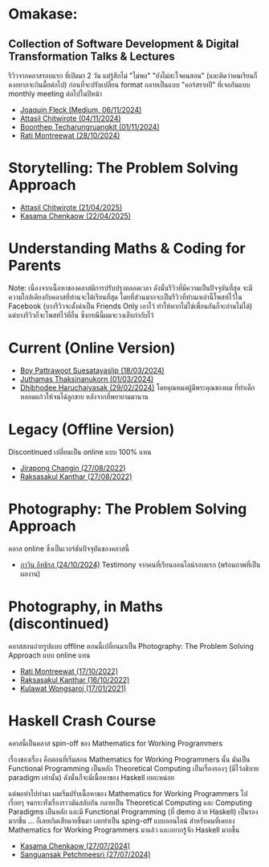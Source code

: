 # Omakase: 
## Collection of Software Development & Digital Transformation Talks & Lectures

รีวิวจากคลาสรอบแรก ที่เปิดมา 2 วัน แต่รู้สึกไม่ "ไม่พอ" "ยังไม่สะใจคนสอน" (และติดว่าคนเรียนก็คงอยากจะกินมื้อต่อไป) ก่อนที่จะปรับเปลี่ยน format กลายเป็นแบบ "คอร์สรายปี" ที่เจอกันแบบ monthly meeting ต่อไปในปีหน้า

- [Joaquin Fleck (Medium, 06/11/2024)](https://mrgleam.medium.com/รีวิวคลาส-collection-of-software-development-digital-transformation-lectures-09939c991eb5)
- [Attasil Chitwirote (04/11/2024)](https://www.facebook.com/Attasil/posts/pfbid02CtaHm9CrmfEgKbN11Ym1gC2NXm8K7CbiyYAWMHV6XkWd1z7QWEiUpZGGNhM1HsmTl)
- [Boonthep Techarungruangkit (01/11/2024)](https://www.facebook.com/boonthept/posts/pfbid0T2JkZb9NYP9hwb2gpPKuJQniYbbzsnnh2PzyeYA3xd8xeX8RNDbWqVfNENwBW9Rwl)
- [Rati Montreewat (28/10/2024)](https://www.facebook.com/ratixoxo/posts/pfbid02XGnyX2KeHJmUhpNRX9dR7fAHSFsz15rKGa59PDap8ptiL1grNLiofXRHAmhXaPhbl)

# Storytelling: The Problem Solving Approach

- [Attasil Chitwirote (21/04/2025)](https://www.facebook.com/share/p/18z1TFbnjJ/)
- [Kasama Chenkaow (22/04/2025)](https://www.facebook.com/kasama.chenkaow/posts/pfbid02iV9UXEW2CWNUYsSpKLU8bHkAQdF9PwmhX4JkYQ2G2mBRZ1pisBn5bQ7JcU9LGYSpl)

# Understanding Maths & Coding for Parents

Note: เนื่องจากเนื้อหาของคลาสมีการปรับปรุงตลอดเวลา ดังนั้นรีวิวที่มีความเป็นปัจจุบันที่สุด จะมีความใกล้เคียงกับคลาสที่ท่านจะได้เรียนที่สุด โดยที่ส่วนมากจะเป็นรีวิวที่ท่านเหล่านี้โพสท์ไว้ใน Facebook (บางรีวิวจะตั้งค่าเป็น Friends Only เอาไว้ ทำให้หากไม่ใช่เพื่อนกันก็จะอ่านไม่ได้) แต่บางรีวิวก็จะโพสท์ไว้ที่อื่น ซึ่งกรณีนี้ผมจะวงเล็บกำกับไว้

# Current (Online Version)
- [Boy Pattrawoot Suesatayaslip (18/03/2024)](https://www.facebook.com/pattrawoots/posts/pfbid0km49Gc7jxX4CrtBjq77pVAgt86o5GnDJdEUwdSjtXsYYzpcCwhD7FrdMj8WBHwidl)
- [Juthamas Thaksinanukorn (01/03/2024)](https://www.facebook.com/permalink.php?story_fbid=pfbid02o1tQxwkUsTZpiEQj5uV8pw158fx7t8aLTjVrJE1e3TaL6j2RbTxtQiSNxaxoqwGQl&id=796487515)
- [Dhibhodee Haruchaiyasak (29/02/2024)](https://www.facebook.com/dhibhodee.haruchaiyasak/posts/pfbid033MxbzJiTxgbza32oWxkA5KJRazGzx7Py4sCCCgnhwy4bUoeVcYTYsFey7RiXeowRl) โดยคุณหมอผู้มีพระคุณของผม ที่ทำเด็กหลอดแก้วให้จนได้ลูกชาย หลังจากที่พยายามมานาน

# Legacy (Offline Version)
Discontinued เปลี่ยนเป็น online แบบ 100% แทน

- [Jirapong Changin (27/08/2022)](https://www.facebook.com/absentisonfire/posts/pfbid0yirf4Y5B1knqLGDTMNakbNNGfCf5S18ijbXJLmMVJ5FQMRXub4GoJp9yuDeCsiQQl)
- [Raksasakul Kanthar (27/08/2022)](https://www.facebook.com/yeong.1112/posts/pfbid0SsfgaEFTXu254PKFmvZJBfaDBZ4EB7vaVDyUwFDrmrhG5e28JxpwY7AyHX6PfaWdl)

# Photography: The Problem Solving Approach
คลาส online ซึ่งเป็นเวอร์ชันปัจจุบันของคลาสนี้

- [ภาวิน อิทธิรส (24/10/2024)](https://www.facebook.com/pawin.ittirote/posts/pfbid02o5pSkEvNJ1gafu3D8GPJmktMiv9PDnhNPUrYffkFqGGgF4fw24G1qXS2M1qAMBmrl) Testimony จากคนที่เรียนออนไลน์รอบแรก (พร้อมภาพที่เป็นผลงาน)

# Photography, in Maths (discontinued)
คลาสสอนถ่ายรูปแบบ offline ตอนนี้เปลี่ยนมาเป็น Photography: The Problem Solving Approach แบบ online แทน

- [Rati Montreewat (17/10/2022)](https://www.facebook.com/ratixoxo/posts/pfbid023QN1szDfpLpnvHXwAu9M8XwQpxtdGZoVpr7jJF4gk8rTQx5VeQkNdMD27Ua1kbX1l)
- [Raksasakul Kanthar (16/10/2022)](https://www.facebook.com/yeong.1112/posts/pfbid028DwWRahcbxjxpV7rq1aCRDudkmqotKgLWtGvh16d73ZaPTPMExBXgvCQAV6HCkxrl)
- [Kulawat Wongsaroj (17/01/2021)](https://www.facebook.com/kulawat/posts/pfbid0BvKbmsnUGArye7XrxcqBcjuEzDXFBUctH6ET9fWvnvHqxFCpxFmedDnSh2Y7bDx2l)

# Haskell Crash Course

คลาสนี้เป็นคลาส spin-off ของ Mathematics for Working Programmers

เรื่องของเรื่อง คือตอนที่เริ่มสอน Mathematics for Working Programmers นั้น มันเป็น Functional Programming เป็นหลัก Theoretical Computing เป็นเรื่องรองๆ (มีไว้อธิบาย paradigm เท่านั้น) ดังนั้นก็จะมีเนื้อหาของ Haskell เยอะหน่อย

แต่พอทำไปทำมา ผมเริ่มปรับเนื้อหาของ Mathematics for Working Programmers ไปเรื่อยๆ จนกระทั่งเรื่องราวมันสลับกัน กลายเป็น Theoretical Computing และ Computing Paradigms เป็นหลัก และมี Functional Programming (ที่ demo ด้วย Haskell) เป็นรองมากขึ้น ... ก็เลยเกิดเสียดายขึ้นมา เลยทำเป็น sping-off แบบออนไลน์ สำหรับคนที่เคยลง Mathematics for Working Programmers มาแล้ว และอยากรู้จัก Haskell มากขึ้น

- [Kasama Chenkaow (27/07/2024)](https://www.facebook.com/kc.finished/posts/pfbid02MXcsKdf8Tn1ysepLm2nPAoY3ivD5RKkV2DeSojsSYrSSWHG3pc76MhvSFLmXxBrpl)
- [Sanguansak Petchmeesri (27/07/2024)](https://www.facebook.com/nguansak/posts/pfbid0vsx4Tk4b1u7XsV9AeoHGiEowTHAEJfkpCaEGingghFXQ2BSitVPKtoTJxeRjNUzEl)